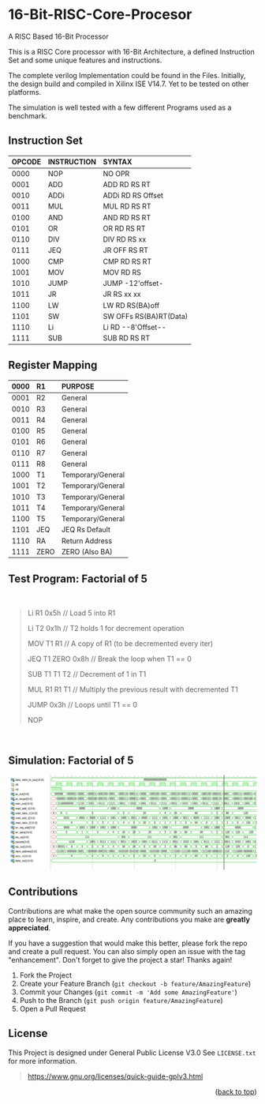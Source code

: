 # 16-Bit-RISC-Core-Procesor
A RISC Based 16-Bit Processor 

This is a RISC Core processor with 16-Bit Architecture, a defined Instruction Set and some unique features and instructions.<br>

The complete verilog Implementation could be found in the Files. Initially, the design build and compiled in Xilinx ISE V14.7. Yet to be tested on other platforms.

The simulation is well tested with a few different Programs used as a benchmark.

## Instruction Set

|   OPCODE  |INSTRUCTION|       SYNTAX        |
|:----------|:----------|:--------------------|
|   0000    |   NOP     |       NO OPR        |
|   0001	  |   ADD     |   ADD RD RS	RT      |
|   0010	  |   ADDi    | ADDi RD RS Offset   |
|   0011	  |   MUL     | MUL	RD	RS	RT      |
|   0100	  |   AND     |  AND	RD	RS	RT    |
|   0101	  |   OR      |  OR	RD	RS	RT      |
|   0110	  |   DIV     | DIV	RD	RS	xx	    | / RT is constant
|   0111	  |   JEQ     | JR OFF RS RT   	  |		
|   1000	  |   CMP     | 	CMP	RD	RS	RT    |	/ Fixed returns for 3 cases.. see more
|   1001	  |   MOV     | 	MOV	RD	RS        |		/ RS is moved to RD
|   1010	  |   JUMP    | 	JUMP	-12'offset- |	/ only 5'b usable (64bit IM)
|   1011	  |   JR      | 	JR	RS	xx	xx    |
|   1100	  |   LW      | 	LW	RD	RS(BA)off |	
|   1101	  |   SW      | 	SW	OFFs	RS(BA)RT(Data)|
|   1110	  |   Li      | 	Li	RD	--8'Offset--|
|   1111	  |   SUB     | 	SUB RD RS	RT      |


## Register Mapping


|   0000    |   R1      |       PURPOSE        |
|:----------|:----------|:--------------------|
|   0001	  |   R2      |   General           |
|   0010	  |   R3      |   General           |
|   0011	  |   R4      |   General           |
|   0100	  |   R5      |   General           |
|   0101	  |   R6      |   General           |
|   0110	  |   R7      |   General           | 
|   0111	  |   R8      |   General           |	
|   1000	  |   T1      | Temporary/General   |	
|   1001	  |   T2      | Temporary/General   |		
|   1010	  |   T3      | Temporary/General   |	
|   1011	  |   T4      | Temporary/General   |
|   1100	  |   T5      | Temporary/General   |	
|   1101	  |   JEQ     |  JEQ Rs Default     |
|   1110	  |   RA      | Return Address      |
|   1111	  |  ZERO     | ZERO (Also BA)      |


## Test Program: Factorial of 5
<br>

> Li	R1	0x5h			// Load 5 into R1
>
> Li	T2	0x1h			// T2 holds 1 for decrement operation
> 
> MOV	T1	R1				// A copy of R1 (to be decremented every iter)
> 
> JEQ	T1	ZERO 0x8h		// Break the loop when T1 == 0
> 
> SUB	T1	T1	T2			// Decrement of 1 in T1
> 
> MUL	R1	R1	T1			// Multiply the previous result with decremented T1	
> 
> JUMP 0x3h				// Loops until T1 == 0
> 
> NOP 
<br>

## Simulation: Factorial of 5


<p align="center">
  <img src="Docs\iSIM_image.png" width="950" title="Simulation">
</p>


## Contributions

Contributions are what make the open source community such an amazing place to learn, inspire, and create. Any contributions you make are **greatly appreciated**.

If you have a suggestion that would make this better, please fork the repo and create a pull request. You can also simply open an issue with the tag "enhancement".
Don't forget to give the project a star! Thanks again!

1. Fork the Project
2. Create your Feature Branch (`git checkout -b feature/AmazingFeature`)
3. Commit your Changes (`git commit -m 'Add some AmazingFeature'`)
4. Push to the Branch (`git push origin feature/AmazingFeature`)
5. Open a Pull Request




## License

This Project is designed under General Public License V3.0 See `LICENSE.txt` for more information.
> https://www.gnu.org/licenses/quick-guide-gplv3.html

<p align="right">(<a href="#top">back to top</a>)</p>


